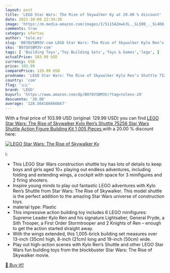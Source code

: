 ```yaml
---
layout: post
title: 'LEGO Star Wars: The Rise of Skywalker Ky at 20.00 % discount'
date: 2021-10-09 22:34:28
image: 'https://m.media-amazon.com/images/I/5115A2mwk3L._SL500_._SL400_.jpg'
comments: true
category: ofertas
author: 'tole.es'
slug: 'B07QVSBM3V-com LEGO Star Wars: The Rise of Skywalker Kylo Ren’s Shuttle...'
sku: 'B07QVSBM3V-com'
tags: [ 'Building Toys','Toy Building Sets','Toys & Games','lego', ]
actualPrice: 103.99 USD
currency: USD
price: 103.99
comparePrice: 129.99 USD
prodname: 'LEGO Star Wars: The Rise of Skywalker Kylo Ren’s Shuttle 75256 Star Wars Shuttle Action Figure Building Kit  1 005 Pieces '
country: 'com'
flag: '🇺🇸'
brand: 'LEGO'
buyurl: 'https://www.amazon.com/dp/B07QVSBM3V/?tag=tolees-20'
descuento: '20.00'
average: '128.564166666667'
---
```


With a final price of 103.99 USD (original: 129.99 USD) you can find [LEGO Star Wars: The Rise of Skywalker Kylo Ren’s Shuttle 75256 Star Wars Shuttle Action Figure Building Kit  1 005 Pieces ](https://www.amazon.com/dp/B07QVSBM3V/?tag=tolees-20) with a  20.00 % discount here:

[![LEGO Star Wars: The Rise of Skywalker Ky](https://m.media-amazon.com/images/I/5115A2mwk3L._SL500_._SL400_.jpg)](https://www.amazon.com/dp/B07QVSBM3V/?tag=tolees-20)

ℹ️:

- This LEGO Star Wars construction shuttle toy has lots of details to keep boys and girls aged 10+ playing out endless adventures, including folding and extending wings, a cockpit with space for 3 minifigures and 2 firing shooters.
- Inspire young minds to play out fantastic LEGO adventures with Kylo Ren’s Shuttle from Star Wars: The Rise of Skywalker. This model shuttle is the perfect addition to the amazing Star Wars universe of construction toys.
- material type: Plastic
- This impressive action building toy includes 6 LEGO minifigures: Supreme Leader Kylo Ren and his signature Lightsaber, General Pryde, a Sith Trooper, a First Order Stormtrooper and 2 Knights of Ren – enough to get the action started straight away.
- With the wings extended, this 1,005-brick building set measures over 13-inch (35cm) high, 8-inch (21cm) long and 19-inch (50cm) wide.
- Play out high-action scenes with Kylo Ren’s Shuttle and other LEGO Star Wars fun building toys from the blockbuster Star Wars: The Rise of Skywalker movie.

[🛒 Buy it!!](https://www.amazon.com/dp/B07QVSBM3V/?tag=tolees-20)
